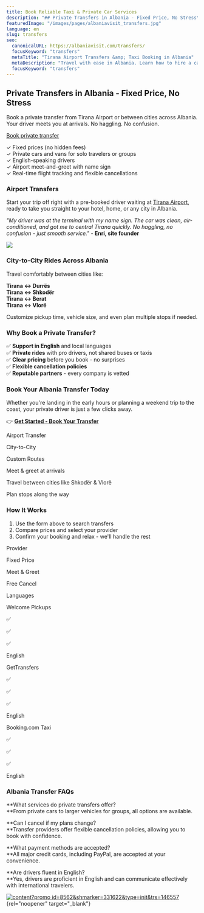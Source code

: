 ```yaml
---
title: Book Reliable Taxi & Private Car Services
description: "## Private Transfers in Albania - Fixed Price, No Stress\n\nBook a\_private transfer\_from Tirana Airport or between cities across Albania."
featuredImage: "/images/pages/albaniavisit_transfers.jpg"
language: en
slug: transfers
seo:
  canonicalURL: https://albaniavisit.com/transfers/
  focusKeyword: "transfers"
  metaTitle: "Tirana Airport Transfers &amp; Taxi Booking in Albania"
  metaDescription: "Travel with ease in Albania. Learn how to hire a car and book taxi transfers from airports and hotels to any city. Your journey in Albania, simplified."
  focusKeyword: "transfers"
---
```


## Private Transfers in Albania - Fixed Price, No Stress

Book a private transfer from Tirana Airport or between cities across Albania. Your driver meets you at arrivals. No haggling. No confusion.

[Book private transfer](#widget-form-3548591683)

✓ Fixed prices (no hidden fees)  
✓ Private cars and vans for solo travelers or groups  
✓ English-speaking drivers  
✓ Airport meet-and-greet with name sign  
✓ Real-time flight tracking and flexible cancellations

### Airport Transfers

Start your trip off right with a pre-booked driver waiting at [Tirana Airport](https://albaniavisit.com/travel-guide/tirana-international-airport/), ready to take you straight to your hotel, home, or any city in Albania.

_"My driver was at the terminal with my name sign. The car was clean, air-conditioned, and got me to central Tirana quickly. No haggling, no confusion - just smooth service."_ - **Enri, site founder**

![](/images/pages/Private-Transfer-Image-Apr-21-2025-01_39_34-PM-1024x683.jpg)

### **City-to-City Rides Across Albania**

Travel comfortably between cities like:

**Tirana ↔️ Durrës  
Tirana ↔️ Shkodër  
Tirana ↔️ Berat  
Tirana ↔️ Vlorë**

Customize pickup time, vehicle size, and even plan multiple stops if needed.

### **Why Book a Private Transfer?**

✅ **Support in English** and local languages  
✅ **Private rides** with pro drivers, not shared buses or taxis  
✅ **Clear pricing** before you book - no surprises  
✅ **Flexible cancellation policies**  
✅ **Reputable partners** - every company is vetted

### **Book Your Albania Transfer Today**

Whether you're landing in the early hours or planning a weekend trip to the coast, your private driver is just a few clicks away.

👉 **[Get Started - Book Your Transfer](https://tp.st/fUN7hFF2)**

Airport Transfer

City-to-City

Custom Routes

Meet & greet at arrivals

Travel between cities like Shkodër & Vlorë

Plan stops along the way

### **How It Works**

1.  Use the form above to search transfers
2.  Compare prices and select your provider
3.  Confirm your booking and relax - we'll handle the rest

Provider

Fixed Price

Meet & Greet

Free Cancel

Languages

Welcome Pickups

✅

✅

✅

English

GetTransfers

✅

✅

✅

English

Booking.com Taxi

✅

✅

✅

English

### Albania Transfer FAQs

**What services do private transfers offer?  
**From private cars to larger vehicles for groups, all options are available.

**Can I cancel if my plans change?  
**Transfer providers offer flexible cancellation policies, allowing you to book with confidence.

**What payment methods are accepted?  
**All major credit cards, including PayPal, are accepted at your convenience.

**Are drivers fluent in English?  
**Yes, drivers are proficient in English and can communicate effectively with international travelers.

[![content?promo id=8562&shmarker=331622&type=init&trs=146557](/images/pages/content)](https://tp.media/click?shmarker=331622&promo_id=8562&source_type=banner&type=click&campaign_id=147&trs=146557){rel="noopener" target="_blank"}